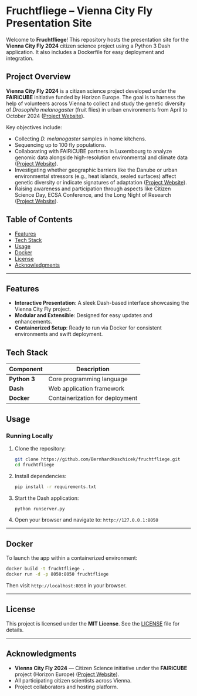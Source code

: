 # Fruchtfliege – Vienna City Fly Presentation Site

Welcome to **Fruchtfliege**! This repository hosts the presentation site for the **Vienna City Fly 2024** citizen science project using a Python 3 Dash application. It also includes a Dockerfile for easy deployment and integration.

##  Project Overview

**Vienna City Fly 2024** is a citizen science project developed under the **FAIRiCUBE** initiative funded by Horizon Europe. The goal is to harness the help of volunteers across Vienna to collect and study the genetic diversity of *Drosophila melanogaster* (fruit flies) in urban environments from April to October 2024 ([Project Website](https://freunde.nhm-wien.ac.at/neuigkeiten/item/299-vienna-city-fly-2024)).

Key objectives include:

- Collecting *D. melanogaster* samples in home kitchens.
- Sequencing up to 100 fly populations.
- Collaborating with FAIRiCUBE partners in Luxembourg to analyze genomic data alongside high‑resolution environmental and climate data ([Project Website](https://freunde.nhm-wien.ac.at/neuigkeiten/item/299-vienna-city-fly-2024)).
- Investigating whether geographic barriers like the Danube or urban environmental stressors (e.g., heat islands, sealed surfaces) affect genetic diversity or indicate signatures of adaptation ([Project Website](https://freunde.nhm-wien.ac.at/neuigkeiten/item/299-vienna-city-fly-2024)).
- Raising awareness and participation through aspects like Citizen Science Day, ECSA Conference, and the Long Night of Research ([Project Website](https://freunde.nhm-wien.ac.at/neuigkeiten/item/299-vienna-city-fly-2024)).

## Table of Contents

- [Features](#features)
- [Tech Stack](#tech-stack)
- [Usage](#usage)
- [Docker](#docker)
- [License](#license)
- [Acknowledgments](#acknowledgments)

---

## Features

- **Interactive Presentation**: A sleek Dash-based interface showcasing the Vienna City Fly project.
- **Modular and Extensible**: Designed for easy updates and enhancements.
- **Containerized Setup**: Ready to run via Docker for consistent environments and swift deployment.

## Tech Stack

| Component         | Description                          |
|------------------|--------------------------------------|
| **Python 3**     | Core programming language            |
| **Dash**         | Web application framework            |
| **Docker**       | Containerization for deployment      |

## Usage

### Running Locally

1. Clone the repository:
   ```bash
   git clone https://github.com/BernhardKoschicek/fruchtfliege.git
   cd fruchtfliege
   ```

2. Install dependencies:
   ```bash
   pip install -r requirements.txt
   ```

3. Start the Dash application:
   ```bash
   python runserver.py
   ```

4. Open your browser and navigate to: `http://127.0.0.1:8050`

---

## Docker

To launch the app within a containerized environment:

```bash
docker build -t fruchtfliege .
docker run -d -p 8050:8050 fruchtfliege
```

Then visit `http://localhost:8050` in your browser.

---

## License

This project is licensed under the **MIT License**. See the [LICENSE](LICENSE) file for details.

---

## Acknowledgments

- **Vienna City Fly 2024** — Citizen Science initiative under the **FAIRiCUBE** project (Horizon Europe) ([Project Website](https://freunde.nhm-wien.ac.at/neuigkeiten/item/299-vienna-city-fly-2024)).
- All participating citizen scientists across Vienna.
- Project collaborators and hosting platform.
